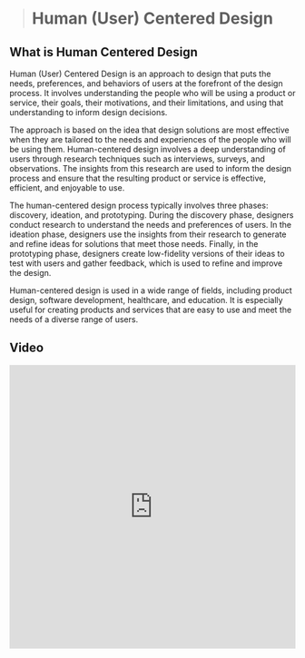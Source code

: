 > # Human (User) Centered Design

## What is Human Centered Design

Human (User) Centered Design is an approach to design that puts the needs, preferences, and behaviors of users at the forefront of the design process. It involves understanding the people who will be using a product or service, their goals, their motivations, and their limitations, and using that understanding to inform design decisions.

The approach is based on the idea that design solutions are most effective when they are tailored to the needs and experiences of the people who will be using them. Human-centered design involves a deep understanding of users through research techniques such as interviews, surveys, and observations. The insights from this research are used to inform the design process and ensure that the resulting product or service is effective, efficient, and enjoyable to use.

The human-centered design process typically involves three phases: discovery, ideation, and prototyping. During the discovery phase, designers conduct research to understand the needs and preferences of users. In the ideation phase, designers use the insights from their research to generate and refine ideas for solutions that meet those needs. Finally, in the prototyping phase, designers create low-fidelity versions of their ideas to test with users and gather feedback, which is used to refine and improve the design.

Human-centered design is used in a wide range of fields, including product design, software development, healthcare, and education. It is especially useful for creating products and services that are easy to use and meet the needs of a diverse range of users.

## Video

<iframe width="100%" height="500" src="https://www.youtube.com/embed/KkUor_NTuDA" title="YouTube video player" frameborder="0" allow="accelerometer; autoplay; clipboard-write; encrypted-media; gyroscope; picture-in-picture; web-share" allowfullscreen></iframe>
